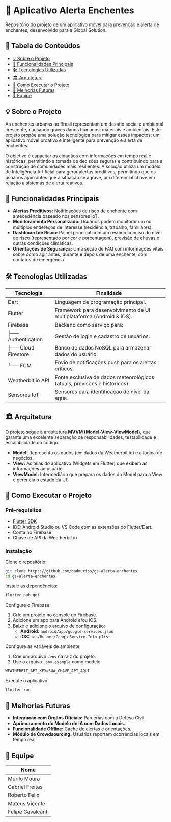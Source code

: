 # 🌊 Aplicativo Alerta Enchentes

Repositório do projeto de um aplicativo móvel para prevenção e alerta de enchentes, desenvolvido para a Global Solution.

## 📖 Tabela de Conteúdos

- [💡 Sobre o Projeto](#-sobre-o-projeto)
- [🎯 Funcionalidades Principais](#-funcionalidades-principais)
- [🛠️ Tecnologias Utilizadas](#️-tecnologias-utilizadas)
- [🏛️ Arquitetura](#-arquitetura)
- [🚀 Como Executar o Projeto](#-como-executar-o-projeto)
- [🔮 Melhorias Futuras](#-melhorias-futuras)
- [👥 Equipe](#-equipe)

## 💡 Sobre o Projeto

As enchentes urbanas no Brasil representam um desafio social e ambiental crescente, causando graves danos humanos, materiais e ambientais. Este projeto propõe uma solução tecnológica para mitigar esses impactos: um aplicativo móvel proativo e inteligente para prevenção e alerta de enchentes.

O objetivo é capacitar os cidadãos com informações em tempo real e históricas, permitindo a tomada de decisões seguras e contribuindo para a construção de comunidades mais resilientes. A solução utiliza um modelo de Inteligência Artificial para gerar alertas preditivos, permitindo que os usuários ajam antes que a situação se agrave, um diferencial chave em relação a sistemas de alerta reativos.

## 🎯 Funcionalidades Principais

- **Alertas Preditivos:** Notificações de risco de enchente com antecedência baseado nos sensores IoT.
- **Monitoramento Personalizado:** Usuários podem monitorar um ou múltiplos endereços de interesse (residência, trabalho, familiares).
- **Dashboard de Risco:** Painel principal com um resumo conciso do nível de risco (representado por cor e porcentagem), previsão de chuvas e outras condições climáticas.
- **Orientações de Segurança:** Uma seção de FAQ com informações vitais sobre como agir antes, durante e depois de uma enchente, com contatos de emergência.

## 🛠️ Tecnologias Utilizadas

| Tecnologia         | Finalidade                                                            |
|--------------------|----------------------------------------------------------------------|
| Dart               | Linguagem de programação principal.                                  |
| Flutter            | Framework para desenvolvimento de UI multiplataforma (Android & iOS).|
| Firebase           | Backend como serviço para:                                           |
| ├── Authentication | Gestão de login e cadastro de usuários.                              |
| ├── Cloud Firestore| Banco de dados NoSQL para armazenar dados do usuário.                |
| └── FCM            | Envio de notificações push para os alertas críticos.                 |
| Weatherbit.io API  | Fonte exclusiva de dados meteorológicos (atuais, previsões e históricos). |
| Sensores IoT  | Sensores para identificação de nível da água. |

## 🏛️ Arquitetura

O projeto segue a arquitetura **MVVM (Model-View-ViewModel)**, que garante uma excelente separação de responsabilidades, testabilidade e escalabilidade do código.

- **Model:** Representa os dados (ex: dados da Weatherbit.io) e a lógica de negócios.
- **View:** As telas do aplicativo (Widgets em Flutter) que exibem as informações ao usuário.
- **ViewModel:** Intermediário que prepara os dados do Model para a View e gerencia o estado da UI.

## 🚀 Como Executar o Projeto

### Pré-requisitos

- [Flutter SDK](https://docs.flutter.dev/get-started/install)
- IDE: Android Studio ou VS Code com as extensões do Flutter/Dart.
- Conta no Firebase
- Chave de API da Weatherbit.io

### Instalação

Clone o repositório:

```bash
git clone https://github.com/badmuriss/gs-alerta-enchentes
cd gs-alerta-enchentes
```

Instale as dependências:

```bash
flutter pub get
```

Configure o Firebase:

1. Crie um projeto no console do Firebase.
2. Adicione um app para Android e/ou iOS.
3. Baixe e adicione o arquivo de configuração:
    - **Android:** `android/app/google-services.json`
    - **iOS:** `ios/Runner/GoogleService-Info.plist`

Configure as variáveis de ambiente:

1. Crie um arquivo `.env` na raiz do projeto.
2. Use o arquivo `.env.example` como modelo:

```env
WEATHERBIT_API_KEY=SUA_CHAVE_API_AQUI
```

Execute o aplicativo:

```bash
flutter run
```

## 🔮 Melhorias Futuras

- **Integração com Órgãos Oficiais:** Parcerias com a Defesa Civil.
- **Aprimoramento do Modelo de IA com Dados Locais.**
- **Funcionalidade Offline:** Cache de alertas e orientações.
- **Módulo de Crowdsourcing:** Usuários reportam ocorrências locais em tempo real.

## 👥 Equipe

| Nome              |
|-------------------|
| Murilo Moura      |
| Gabriel Freitas   |
| Roberto Felix     |
| Mateus Vicente    |
| Felipe Cavalcanti |
